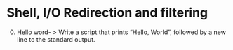 # Shell, I/O Redirection and filtering
0. Hello word- > Write a script that prints “Hello, World”, followed by a new line to the standard output.
